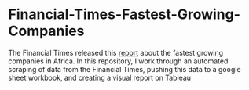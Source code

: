 # Financial-Times-Fastest-Growing-Companies
The Financial Times released this [report](https://www.ft.com/content/2e45727c-0c2a-4636-95d0-4889969cfca8) about the fastest growing companies in Africa. In this repository, I work through an automated scraping of data from the Financial Times, pushing this data to a google sheet workbook, and creating a visual report on Tableau
